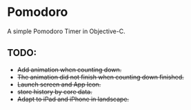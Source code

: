 # Pomodoro
A simple Pomodoro Timer in Objective-C.
  
  
## TODO:
* ~~Add animation when counting down.~~
* ~~The animation did not finish when counting down finished.~~
* ~~Launch screen and App Icon.~~
* ~~store history by core data.~~
* ~~Adapt to iPad and iPhone in landscape.~~